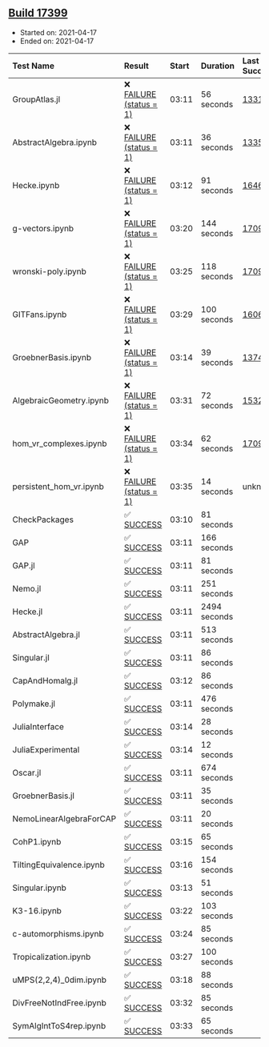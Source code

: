 ## [Build 17399](https://oscarci.mathematik.uni-kl.de/job/oscar/17399/)

* Started on: 2021-04-17
* Ended on: 2021-04-17

| Test Name    | Result | Start | Duration | Last Success | First Failure |
|:-------------|:-------|:------|:---------|:-------------|:--------------|
| GroupAtlas.jl | ❌ [FAILURE (status = 1)](https://oscarci.mathematik.uni-kl.de/job/oscar/17399/artifact/logs/build-17399/GroupAtlas.jl.log) | 03:11 | 56 seconds | [13311](https://oscarci.mathematik.uni-kl.de/job/oscar/13311/) | [13312](https://oscarci.mathematik.uni-kl.de/job/oscar/13312/) |
| AbstractAlgebra.ipynb | ❌ [FAILURE (status = 1)](https://oscarci.mathematik.uni-kl.de/job/oscar/17399/artifact/logs/build-17399/AbstractAlgebra.ipynb.log) | 03:11 | 36 seconds | [13355](https://oscarci.mathematik.uni-kl.de/job/oscar/13355/) | [13356](https://oscarci.mathematik.uni-kl.de/job/oscar/13356/) |
| Hecke.ipynb | ❌ [FAILURE (status = 1)](https://oscarci.mathematik.uni-kl.de/job/oscar/17399/artifact/logs/build-17399/Hecke.ipynb.log) | 03:12 | 91 seconds | [16463](https://oscarci.mathematik.uni-kl.de/job/oscar/16463/) | [16464](https://oscarci.mathematik.uni-kl.de/job/oscar/16464/) |
| g-vectors.ipynb | ❌ [FAILURE (status = 1)](https://oscarci.mathematik.uni-kl.de/job/oscar/17399/artifact/logs/build-17399/g-vectors.ipynb.log) | 03:20 | 144 seconds | [17099](https://oscarci.mathematik.uni-kl.de/job/oscar/17099/) | [17100](https://oscarci.mathematik.uni-kl.de/job/oscar/17100/) |
| wronski-poly.ipynb | ❌ [FAILURE (status = 1)](https://oscarci.mathematik.uni-kl.de/job/oscar/17399/artifact/logs/build-17399/wronski-poly.ipynb.log) | 03:25 | 118 seconds | [17098](https://oscarci.mathematik.uni-kl.de/job/oscar/17098/) | [17099](https://oscarci.mathematik.uni-kl.de/job/oscar/17099/) |
| GITFans.ipynb | ❌ [FAILURE (status = 1)](https://oscarci.mathematik.uni-kl.de/job/oscar/17399/artifact/logs/build-17399/GITFans.ipynb.log) | 03:29 | 100 seconds | [16068](https://oscarci.mathematik.uni-kl.de/job/oscar/16068/) | [16069](https://oscarci.mathematik.uni-kl.de/job/oscar/16069/) |
| GroebnerBasis.ipynb | ❌ [FAILURE (status = 1)](https://oscarci.mathematik.uni-kl.de/job/oscar/17399/artifact/logs/build-17399/GroebnerBasis.ipynb.log) | 03:14 | 39 seconds | [13748](https://oscarci.mathematik.uni-kl.de/job/oscar/13748/) | [13749](https://oscarci.mathematik.uni-kl.de/job/oscar/13749/) |
| AlgebraicGeometry.ipynb | ❌ [FAILURE (status = 1)](https://oscarci.mathematik.uni-kl.de/job/oscar/17399/artifact/logs/build-17399/AlgebraicGeometry.ipynb.log) | 03:31 | 72 seconds | [15322](https://oscarci.mathematik.uni-kl.de/job/oscar/15322/) | [15323](https://oscarci.mathematik.uni-kl.de/job/oscar/15323/) |
| hom_vr_complexes.ipynb | ❌ [FAILURE (status = 1)](https://oscarci.mathematik.uni-kl.de/job/oscar/17399/artifact/logs/build-17399/hom_vr_complexes.ipynb.log) | 03:34 | 62 seconds | [17099](https://oscarci.mathematik.uni-kl.de/job/oscar/17099/) | [17100](https://oscarci.mathematik.uni-kl.de/job/oscar/17100/) |
| persistent_hom_vr.ipynb | ❌ [FAILURE (status = 1)](https://oscarci.mathematik.uni-kl.de/job/oscar/17399/artifact/logs/build-17399/persistent_hom_vr.ipynb.log) | 03:35 | 14 seconds | unknown | unknown |
| CheckPackages | ✅ [SUCCESS](https://oscarci.mathematik.uni-kl.de/job/oscar/17399/artifact/logs/build-17399/CheckPackages.log) | 03:10 | 81 seconds |  |  |
| GAP | ✅ [SUCCESS](https://oscarci.mathematik.uni-kl.de/job/oscar/17399/artifact/logs/build-17399/GAP.log) | 03:11 | 166 seconds |  |  |
| GAP.jl | ✅ [SUCCESS](https://oscarci.mathematik.uni-kl.de/job/oscar/17399/artifact/logs/build-17399/GAP.jl.log) | 03:11 | 81 seconds |  |  |
| Nemo.jl | ✅ [SUCCESS](https://oscarci.mathematik.uni-kl.de/job/oscar/17399/artifact/logs/build-17399/Nemo.jl.log) | 03:11 | 251 seconds |  |  |
| Hecke.jl | ✅ [SUCCESS](https://oscarci.mathematik.uni-kl.de/job/oscar/17399/artifact/logs/build-17399/Hecke.jl.log) | 03:11 | 2494 seconds |  |  |
| AbstractAlgebra.jl | ✅ [SUCCESS](https://oscarci.mathematik.uni-kl.de/job/oscar/17399/artifact/logs/build-17399/AbstractAlgebra.jl.log) | 03:11 | 513 seconds |  |  |
| Singular.jl | ✅ [SUCCESS](https://oscarci.mathematik.uni-kl.de/job/oscar/17399/artifact/logs/build-17399/Singular.jl.log) | 03:11 | 86 seconds |  |  |
| CapAndHomalg.jl | ✅ [SUCCESS](https://oscarci.mathematik.uni-kl.de/job/oscar/17399/artifact/logs/build-17399/CapAndHomalg.jl.log) | 03:12 | 86 seconds |  |  |
| Polymake.jl | ✅ [SUCCESS](https://oscarci.mathematik.uni-kl.de/job/oscar/17399/artifact/logs/build-17399/Polymake.jl.log) | 03:11 | 476 seconds |  |  |
| JuliaInterface | ✅ [SUCCESS](https://oscarci.mathematik.uni-kl.de/job/oscar/17399/artifact/logs/build-17399/JuliaInterface.log) | 03:14 | 28 seconds |  |  |
| JuliaExperimental | ✅ [SUCCESS](https://oscarci.mathematik.uni-kl.de/job/oscar/17399/artifact/logs/build-17399/JuliaExperimental.log) | 03:14 | 12 seconds |  |  |
| Oscar.jl | ✅ [SUCCESS](https://oscarci.mathematik.uni-kl.de/job/oscar/17399/artifact/logs/build-17399/Oscar.jl.log) | 03:11 | 674 seconds |  |  |
| GroebnerBasis.jl | ✅ [SUCCESS](https://oscarci.mathematik.uni-kl.de/job/oscar/17399/artifact/logs/build-17399/GroebnerBasis.jl.log) | 03:11 | 35 seconds |  |  |
| NemoLinearAlgebraForCAP | ✅ [SUCCESS](https://oscarci.mathematik.uni-kl.de/job/oscar/17399/artifact/logs/build-17399/NemoLinearAlgebraForCAP.log) | 03:11 | 20 seconds |  |  |
| CohP1.ipynb | ✅ [SUCCESS](https://oscarci.mathematik.uni-kl.de/job/oscar/17399/artifact/logs/build-17399/CohP1.ipynb.log) | 03:15 | 65 seconds |  |  |
| TiltingEquivalence.ipynb | ✅ [SUCCESS](https://oscarci.mathematik.uni-kl.de/job/oscar/17399/artifact/logs/build-17399/TiltingEquivalence.ipynb.log) | 03:16 | 154 seconds |  |  |
| Singular.ipynb | ✅ [SUCCESS](https://oscarci.mathematik.uni-kl.de/job/oscar/17399/artifact/logs/build-17399/Singular.ipynb.log) | 03:13 | 51 seconds |  |  |
| K3-16.ipynb | ✅ [SUCCESS](https://oscarci.mathematik.uni-kl.de/job/oscar/17399/artifact/logs/build-17399/K3-16.ipynb.log) | 03:22 | 103 seconds |  |  |
| c-automorphisms.ipynb | ✅ [SUCCESS](https://oscarci.mathematik.uni-kl.de/job/oscar/17399/artifact/logs/build-17399/c-automorphisms.ipynb.log) | 03:24 | 85 seconds |  |  |
| Tropicalization.ipynb | ✅ [SUCCESS](https://oscarci.mathematik.uni-kl.de/job/oscar/17399/artifact/logs/build-17399/Tropicalization.ipynb.log) | 03:27 | 100 seconds |  |  |
| uMPS(2,2,4)_0dim.ipynb | ✅ [SUCCESS](https://oscarci.mathematik.uni-kl.de/job/oscar/17399/artifact/logs/build-17399/uMPS-2-2-4-_0dim.ipynb.log) | 03:18 | 88 seconds |  |  |
| DivFreeNotIndFree.ipynb | ✅ [SUCCESS](https://oscarci.mathematik.uni-kl.de/job/oscar/17399/artifact/logs/build-17399/DivFreeNotIndFree.ipynb.log) | 03:32 | 85 seconds |  |  |
| SymAlgIntToS4rep.ipynb | ✅ [SUCCESS](https://oscarci.mathematik.uni-kl.de/job/oscar/17399/artifact/logs/build-17399/SymAlgIntToS4rep.ipynb.log) | 03:33 | 65 seconds |  |  |
